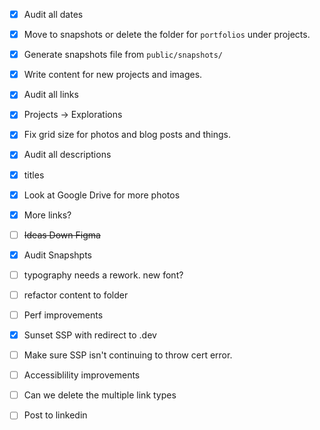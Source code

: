 - [x] Audit all dates
- [x] Move to snapshots or delete the folder for `portfolios` under projects.
- [x] Generate snapshots file from `public/snapshots/`
- [x] Write content for new projects and images. 
- [x] Audit all links
- [x] Projects -> Explorations
- [x] Fix grid size for photos and blog posts and things.
- [x] Audit all descriptions
- [x] titles
- [x] Look at Google Drive for more photos
- [x] More links?
- [ ] ~~Ideas Down Figma~~
- [x] Audit Snapshpts
- [ ] typography needs a rework. new font?
- [ ] refactor content to folder
- [ ] Perf improvements
- [x] Sunset SSP with redirect to .dev
- [ ] Make sure SSP isn't continuing to throw cert error.
- [ ] Accessiblility improvements
- [ ] Can we delete the multiple link types
- [ ] Post to linkedin

